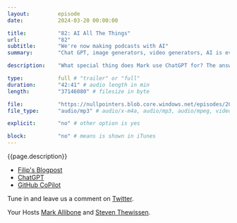 ```yaml
---
layout:         episode
date: 			2024-03-20 00:00:00

title: 			"82: AI All The Things"
url:        	"82"
subtitle: 		"We're now making podcasts with AI"
summary: 		"Chat GPT, image generators, video generators, AI is everywhere!"

description: 	"What special thing does Mark use ChatGPT for? The answer might amaze you! The truth is, AI is everywhere these days. But is it a good or bad thing?"

type:			full # "trailer" or "full"
duration: 		"42:41" # audio length in min
length: 		"37146080" # filesize in byte

file: 			"https://nullpointers.blob.core.windows.net/episodes/20240320_AI.mp3"
file_type: 		"audio/mp3" # audio/x-m4a, audio/mp3, audio/mpeg, video/quicktime, video/mp4, video/x-m4v, application/pdf, and document/x-epub

explicit: 		"no" # other option is yes

block: 			"no" # means is shown in iTunes
---
```


{{page.description}}

* [Filip's Blogpost](https://www.strathweb.com/2023/11/using-your-own-data-with-gpt-models-in-azure-openai-part-1/)
* [ChatGPT](https://chat.openai.com)
* [GitHub CoPilot](https://github.com/features/copilot)

Tune in and leave us a comment on [Twitter](https://twitter.com/nullpointersio).

Your Hosts [Mark Allibone](https://twitter.com/mallibone) and [Steven Thewissen](https://twitter.com/devnl).
